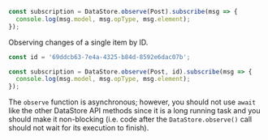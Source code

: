 ```js
const subscription = DataStore.observe(Post).subscribe(msg => {
  console.log(msg.model, msg.opType, msg.element);
});
```

Observing changes of a single item by ID.

```js
const id = '69ddcb63-7e4a-4325-b84d-8592e6dac07b';

const subscription = DataStore.observe(Post, id).subscribe(msg => {
  console.log(msg.model, msg.opType, msg.element);
});
```

<amplify-callout>

The `observe` function is asynchronous; however, you should not use `await` like the other DataStore API methods since it is a long running task and you should make it non-blocking (i.e. code after the `DataStore.observe()` call should not wait for its execution to finish).

</amplify-callout>
